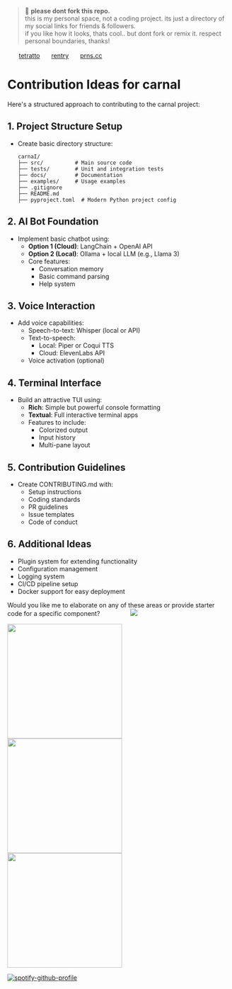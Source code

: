 > 🚫 **please dont fork this repo.**  
> this is my personal space, not a coding project. its just a directory of my social links for friends & followers.  
> if you like how it looks, thats cool.. but dont fork or remix it. respect personal boundaries, thanks!

ㅤㅤ[tetratto](https://tetratto.com/@xan)ㅤㅤ[rentry](https://rentry.co/dolph)ㅤㅤ[prns.cc](https://pronouns.cc/@dolph)


# Contribution Ideas for carnaI

Here's a structured approach to contributing to the carnaI project:

## 1. Project Structure Setup
- Create basic directory structure:
  ```
  carnaI/
  ├── src/          # Main source code
  ├── tests/        # Unit and integration tests
  ├── docs/         # Documentation
  ├── examples/     # Usage examples
  ├── .gitignore
  ├── README.md
  ├── pyproject.toml  # Modern Python project config
  ```

## 2. AI Bot Foundation
- Implement basic chatbot using:
  - **Option 1 (Cloud)**: LangChain + OpenAI API
  - **Option 2 (Local)**: Ollama + local LLM (e.g., Llama 3)
  - Core features:
    - Conversation memory
    - Basic command parsing
    - Help system

## 3. Voice Interaction
- Add voice capabilities:
  - Speech-to-text: Whisper (local or API)
  - Text-to-speech: 
    - Local: Piper or Coqui TTS
    - Cloud: ElevenLabs API
  - Voice activation (optional)

## 4. Terminal Interface
- Build an attractive TUI using:
  - **Rich**: Simple but powerful console formatting
  - **Textual**: Full interactive terminal apps
  - Features to include:
    - Colorized output
    - Input history
    - Multi-pane layout

## 5. Contribution Guidelines
- Create CONTRIBUTING.md with:
  - Setup instructions
  - Coding standards
  - PR guidelines
  - Issue templates
  - Code of conduct

## 6. Additional Ideas
- Plugin system for extending functionality
- Configuration management
- Logging system
- CI/CD pipeline setup
- Docker support for easy deployment

Would you like me to elaborate on any of these areas or provide starter code for a specific component?
ㅤㅤㅤㅤㅤ![](https://komarev.com/ghpvc/?username=lustangel&label=femboys&color=000000)

<img src="https://files.catbox.moe/4ozcf8.jpg" width="259">
<img src="https://files.catbox.moe/q601gu.jpg" width="259">
<img src="https://files.catbox.moe/08sx7t.jpeg" width="259">


[![spotify-github-profile](https://spotify-github-profile.kittinanx.com/api/view?uid=31zbblnlr2w65oeixrz3ikwwf7xq&cover_image=true&theme=novatorem&show_offline=false&background_color=121212&interchange=true&bar_color=53b14f&bar_color_cover=true)](https://github.com/kittinan/spotify-github-profile)
